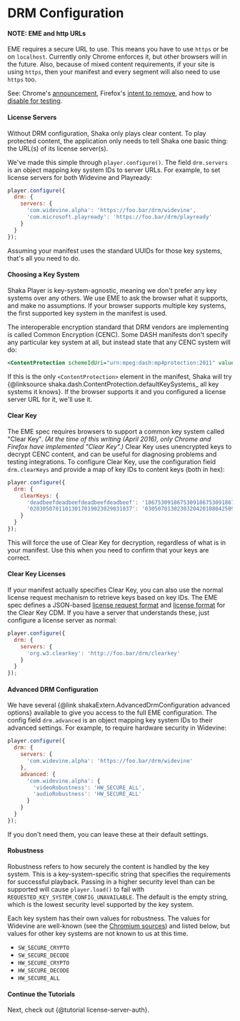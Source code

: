 # DRM Configuration

#### NOTE: EME and http URLs

EME requires a secure URL to use.  This means you have to use `https` or be on
`localhost`.  Currently only Chrome enforces it, but other browsers will in the
future.  Also, because of mixed content requirements, if your site is using
`https`, then your manifest and every segment will also need to use `https` too.

See: Chrome's [announcement][], Firefox's [intent to remove][firefox_bug], and
how to [disable for testing][allow_http].

[allow_http]: https://www.chromium.org/Home/chromium-security/deprecating-powerful-features-on-insecure-origins
[announcement]: https://groups.google.com/a/chromium.org/forum/#!msg/blink-dev/tXmKPlXsnCQ/ptOETCUvBwAJ
[firefox_bug]: https://bugzilla.mozilla.org/show_bug.cgi?id=1322517


#### License Servers

Without DRM configuration, Shaka only plays clear content.  To play protected
content, the application only needs to tell Shaka one basic thing: the URL(s)
of its license server(s).

We've made this simple through `player.configure()`.  The field `drm.servers` is
an object mapping key system IDs to server URLs.  For example, to set license
servers for both Widevine and Playready:

```js
player.configure({
  drm: {
    servers: {
      'com.widevine.alpha': 'https://foo.bar/drm/widevine',
      'com.microsoft.playready': 'https://foo.bar/drm/playready'
    }
  }
});
```

Assuming your manifest uses the standard UUIDs for those key systems, that's
all you need to do.


#### Choosing a Key System

Shaka Player is key-system-agnostic, meaning we don't prefer any key systems
over any others.  We use EME to ask the browser what it supports, and make no
assumptions.  If your browser supports multiple key systems, the first supported
key system in the manifest is used.

The interoperable encryption standard that DRM vendors are implementing is
called Common Encryption (CENC).  Some DASH manifests don't specify any
particular key system at all, but instead state that any CENC system will do:

```xml
<ContentProtection schemeIdUri="urn:mpeg:dash:mp4protection:2011" value="cenc"/>
```

If this is the only `<ContentProtection>` element in the manifest, Shaka will
try {@linksource shaka.dash.ContentProtection.defaultKeySystems\_ all key
systems it knows}.  If the browser supports it and you configured a license
server URL for it, we'll use it.


#### Clear Key

The EME spec requires browsers to support a common key system called "Clear
Key".  *(At the time of this writing (April 2016), only Chrome and Firefox
have implemented "Clear Key".)*
Clear Key uses unencrypted keys to decrypt CENC content, and can be useful
for diagnosing problems and testing integrations.  To configure Clear Key,
use the configuration field `drm.clearKeys` and provide a map of key IDs to
content keys (both in hex):

```js
player.configure({
  drm: {
    clearKeys: {
      'deadbeefdeadbeefdeadbeefdeadbeef': '18675309186753091867530918675309',
      '02030507011013017019023029031037': '03050701302303204201080425098033'
    }
  }
});
```

This will force the use of Clear Key for decryption, regardless of what is in
your manifest.  Use this when you need to confirm that your keys are correct.


#### Clear Key Licenses

If your manifest actually specifies Clear Key, you can also use the normal
license request mechanism to retrieve keys based on key IDs.  The EME spec
defines a JSON-based [license request format] and [license format] for the
Clear Key CDM.  If you have a server that understands these, just configure
a license server as normal:

```js
player.configure({
  drm: {
    servers: {
      'org.w3.clearkey': 'http://foo.bar/drm/clearkey'
    }
  }
});
```

[license request format]: https://w3c.github.io/encrypted-media/#clear-key-request-format
[license format]: https://w3c.github.io/encrypted-media/#clear-key-license-format


#### Advanced DRM Configuration

We have several {@link shakaExtern.AdvancedDrmConfiguration advanced options}
available to give you access to the full EME configuration.  The config field
`drm.advanced` is an object mapping key system IDs to their advanced settings.
For example, to require hardware security in Widevine:

```js
player.configure({
  drm: {
    servers: {
      'com.widevine.alpha': 'https://foo.bar/drm/widevine'
    },
    advanced: {
      'com.widevine.alpha': {
        'videoRobustness': 'HW_SECURE_ALL',
        'audioRobustness': 'HW_SECURE_ALL'
      }
    }
  }
});
```

If you don't need them, you can leave these at their default settings.


#### Robustness

Robustness refers to how securely the content is handled by the key system. This
is a key-system-specific string that specifies the requirements for successful
playback.  Passing in a higher security level than can be supported will cause
`player.load()` to fail with `REQUESTED_KEY_SYSTEM_CONFIG_UNAVAILABLE`.  The
default is the empty string, which is the lowest security level supported by the
key system.

Each key system has their own values for robustness.  The values for Widevine
are well-known (see the [Chromium sources][]) and listed below, but
values for other key systems are not known to us at this time.

[Chromium sources]: https://cs.chromium.org/chromium/src/components/cdm/renderer/widevine_key_system_properties.h?q=SW_SECURE_CRYPTO&l=22

- `SW_SECURE_CRYPTO`
- `SW_SECURE_DECODE`
- `HW_SECURE_CRYPTO`
- `HW_SECURE_DECODE`
- `HW_SECURE_ALL`


#### Continue the Tutorials

Next, check out {@tutorial license-server-auth}.
